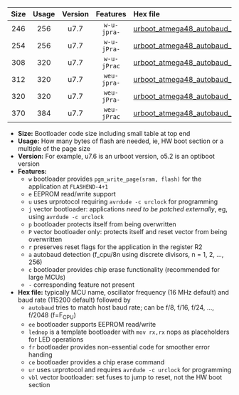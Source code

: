 |Size|Usage|Version|Features|Hex file|
|:-:|:-:|:-:|:-:|:--|
|246|256|u7.7|`w-u-jpra-`|[urboot_atmega48_autobaud_lednop_ur_vbl.hex](https://raw.githubusercontent.com/stefanrueger/urboot.hex/main/mcus/atmega48/autobaud/urboot_atmega48_autobaud_lednop_ur_vbl.hex)|
|254|256|u7.7|`w-u-jPra-`|[urboot_atmega48_autobaud_ur_vbl.hex](https://raw.githubusercontent.com/stefanrueger/urboot.hex/main/mcus/atmega48/autobaud/urboot_atmega48_autobaud_ur_vbl.hex)|
|308|320|u7.7|`w-u-jPrac`|[urboot_atmega48_autobaud_lednop_fr_ce_ur_vbl.hex](https://raw.githubusercontent.com/stefanrueger/urboot.hex/main/mcus/atmega48/autobaud/urboot_atmega48_autobaud_lednop_fr_ce_ur_vbl.hex)|
|312|320|u7.7|`weu-jpra-`|[urboot_atmega48_autobaud_ee_lednop_ur_vbl.hex](https://raw.githubusercontent.com/stefanrueger/urboot.hex/main/mcus/atmega48/autobaud/urboot_atmega48_autobaud_ee_lednop_ur_vbl.hex)|
|320|320|u7.7|`weu-jPra-`|[urboot_atmega48_autobaud_ee_ur_vbl.hex](https://raw.githubusercontent.com/stefanrueger/urboot.hex/main/mcus/atmega48/autobaud/urboot_atmega48_autobaud_ee_ur_vbl.hex)|
|370|384|u7.7|`weu-jPrac`|[urboot_atmega48_autobaud_ee_lednop_fr_ce_ur_vbl.hex](https://raw.githubusercontent.com/stefanrueger/urboot.hex/main/mcus/atmega48/autobaud/urboot_atmega48_autobaud_ee_lednop_fr_ce_ur_vbl.hex)|

- **Size:** Bootloader code size including small table at top end
- **Usage:** How many bytes of flash are needed, ie, HW boot section or a multiple of the page size
- **Version:** For example, u7.6 is an urboot version, o5.2 is an optiboot version
- **Features:**
  + `w` bootloader provides `pgm_write_page(sram, flash)` for the application at `FLASHEND-4+1`
  + `e` EEPROM read/write support
  + `u` uses urprotocol requiring `avrdude -c urclock` for programming
  + `j` vector bootloader: applications *need to be patched externally*, eg, using `avrdude -c urclock`
  + `p` bootloader protects itself from being overwritten
  + `P` vector bootloader only: protects itself and reset vector from being overwritten
  + `r` preserves reset flags for the application in the register R2
  + `a` autobaud detection (f_cpu/8n using discrete divisors, n = 1, 2, ..., 256)
  + `c` bootloader provides chip erase functionality (recommended for large MCUs)
  + `-` corresponding feature not present
- **Hex file:** typically MCU name, oscillator frequency (16 MHz default) and baud rate (115200 default) followed by
  + `autobaud` tries to match host baud rate; can be f/8, f/16, f/24, ..., f/2048 (f=F<sub>CPU</sub>)
  + `ee` bootloader supports EEPROM read/write
  + `lednop` is a template bootloader with `mov rx,rx` nops as placeholders for LED operations
  + `fr` bootloader provides non-essential code for smoother error handing
  + `ce` bootloader provides a chip erase command
  + `ur` uses urprotocol and requires `avrdude -c urclock` for programming
  + `vbl` vector bootloader: set fuses to jump to reset, not the HW boot section
